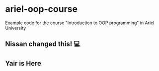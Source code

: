 # ariel-oop-course
Example code for the course "Introduction to OOP programming" in Ariel University
## Nissan changed this! :computer:
## Yair is Here
